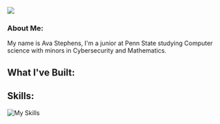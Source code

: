 ![](https://github.com/avaestephens/avaestephens/GithubBanner.png)

### About Me:
My name is Ava Stephens, I'm a junior at Penn State studying Computer science with minors in Cybersecurity and Mathematics.

## What I've Built:


## Skills:
![My Skills](https://skillicons.dev/icons?i=js,py,react,nodejs,java,html,flutter,css,c,github,bash,flask,verilog,MIPS)
